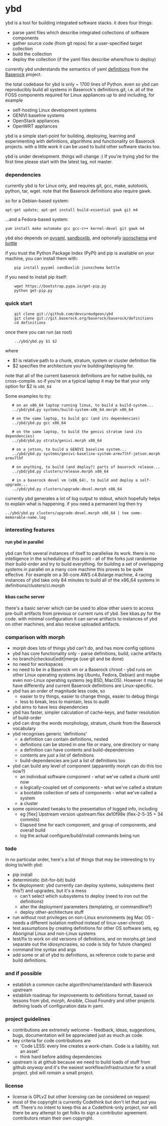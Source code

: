 # ybd

ybd is a tool for building integrated software stacks. it does four things:

- parse yaml files which describe integrated collections of software components
- gather source code (from git repos) for a user-specified target collection
- build the collection
- deploy the collection (if the yaml files describe where/how to deploy)

currently ybd understands the semantics of yaml
[definitions](http://git.baserock.org/cgi-bin/cgit.cgi/baserock/baserock/definitions.git/tree/)
from the [Baserock](http://wiki.baserock.org) project.

the total codebase for ybd is only ~ 1700 lines of Python. even so ybd can
reproducibly build all systems in Baserock's definitions.git, i.e. all of the
FOSS components required for Linux appliances up to and including, for example

- self-hosting Linux development systems
- GENIVI baseline systems
- OpenStack appliances
- OpenWRT appliances

ybd is a simple start-point for building, deploying, learning and
experimenting with definitions, algorithms and functionality on Baserock
projects. with a little work it can be used to build other software stacks too.

ybd is under development. things will change :) If you're trying ybd for the
first time please start with the latest tag, not master.

### dependencies

currently ybd is for Linux only, and requires git, gcc, make, autotools,
python, tar, wget. note that the Baserock definitions also
require gawk.

so for a Debian-based system:

    apt-get update; apt-get install build-essential gawk git m4

...and a Fedora-based system:

    yum install make automake gcc gcc-c++ kernel-devel git gawk m4

ybd also depends on [pyyaml](http://pyyaml.org/wiki/PyYAML),
[sandboxlib](https://github.com/CodethinkLabs/sandboxlib),
and optionally [jsonschema](https://github.com/Julian/jsonschema) and
[bottle](https://github.com/bottlepy/bottle)

if you trust the Python Package Index (PyPI) and pip is available on your
machine, you can install them with:

```
    pip install pyyaml sandboxlib jsonschema bottle
```

if you need to install pip itself:

```
    wget https://bootstrap.pypa.io/get-pip.py
    python get-pip.py
```


### quick start

```
    git clone git://github.com/devcurmudgeon/ybd
    git clone git://git.baserock.org/baserock/baserock/definitions
    cd definitions
```

once there you can run (as root)

```
    ../ybd/ybd.py $1 $2
```

where

- $1 is relative path to a chunk, stratum, system or cluster definition file
- $2 specifies the architecture you're building/deploying for.

note that all of the current baserock definitions are for native builds, no
cross-compile. so if you're on a typical laptop it may be that your only
option for $2 is `x86_64`

Some examples to try:

```
   # on an x86_64 laptop running linux, to build a build-system...
   ../ybd/ybd.py systems/build-system-x86_64.morph x86_64

   # on the same laptop, to build gcc (and its dependencies)
   ../ybd/ybd.py gcc x86_64

   # on the same laptop, to build the genivi stratum (and its dependencies)
   ../ybd/ybd.py strata/genivi.morph x86_64

   # on a jetson, to build a GENIVI baseline system...
   ../ybd/ybd.py systems/genivi-baseline-system-armv7lhf-jetson.morph armv7lhf

   # on anything, to build (and deploy?) parts of baserock release...
   ../ybd/ybd.py clusters/release.morph x86_64

   # in a baserock devel vm (x86_64), to build and deploy a self-upgrade...
   ../ybd/ybd.py clusters/upgrade-devel.morph x86_64
```

currently ybd generates a lot of log output to stdout, which hopefully helps
to explain what is happening. if you need a permanent log then try

    ../ybd/ybd.py clusters/upgrade-devel.morph x86_64 | tee some-memorable-name.log


### interesting features

#### run ybd in parallel
ybd can fork several instances of itself to parallelise its work. there is no
intelligence in the scheduling at this point - all of the forks just randomise
their build-order and try to build everything. for building a set of overlapping systems in parallel on a many core machine this proves to be quite
effective. For example on a 36-core AWS c4.8xlarge machine, 4 racing instances
of ybd take only 84 minutes to build all of the x86_64 systems in definitions/clusters/ci.morph

#### kbas cache server
there's a basic server which can be used to allow other users to access
pre-built artifacts from previous or current runs of ybd. See kbas.py for the
code. with minimal configuration it can serve artifacts to instances of ybd on
other machines, and also receive uploaded artifacts.


### comparison with morph

- morph does lots of things ybd can't do, and has more config options
- ybd has core functionality only - parse definitions, build, cache artifacts
- no branch|checkout|edit|merge (use git and be done)
- no need for workspaces
- no need to be in a Baserock vm or a Baserock chroot - ybd runs on
other Linux operating systems (eg Ubuntu, Fedora, Debian) and maybe even
non-Linux operating systems (eg BSD, MacOS). However it may be have differently and current Baserock definitions are Linux-specific.
- ybd has an order of magnitude less code, so
  - easier to try things, easier to change things, easier to debug things
  - less to break, less to maintain, less to audit
- ybd aims to have less dependencies
- ybd has faster, simpler calculation of cache-keys, and faster resolution of
  build-order
- ybd can drop the words morphology, stratum, chunk from the Baserock vocabulary
- ybd recognises generic 'definitions'
  - a definition can contain definitions, nested
  - definitions can be stored in one file or many, one directory or many
  - a definition can have contents and build-dependencies
  - contents are just a list of definitions
  - build-dependencies are just a list of definitions too
- ybd can build any level of component (apparently morph can do this too now?)
  - an individual software component - what we've called a chunk until now
  - a logically-coupled set of components - what we've called a stratum
  - a bootable collection of sets of components - what we've called a system
  - a cluster
- some opinionated tweaks to the presentation of logged info, including
  - eg [flex] Upstream version upstream:flex de10f98e (flex-2-5-35 + 34 commits)
  - Elapsed time for each component, and group of components, and overall build
  - log the actual configure/build/install commands being run

### todo

in no particular order, here's a list of things that may be interesting to try
doing to/with ybd:
- pip install
- deterministic (bit-for-bit) build
- fix deployment: ybd currently can deploy systems, subsystems (test this?) 
  and upgrades, but it's a mess
  - can't select which subsystems to deploy (need to iron out the definitions)
  - alter the deployment parameters (templating, or commandline?)
  - deploy other-architecture stuff
- run without root privileges on non-Linux environments (eg Mac OS - needs a
  different isolation method instead of linux-user-chroot)
- test assumptions by creating definitions for other OS software sets, eg
  Aboriginal Linux and non-Linux systems
- test/fix to work on old versions of definitions, and on morphs.git
  (and separate out the idiosyncrasies, so code is tidy for future changes)
- command line syntax and args
- add some or all of ybd to definitions, as reference code to parse and build
  definitions.

### and if possible

- establish a common cache algorithm/name/standard with Baserock upstream
- establish roadmap for improvements to definitions format, based on lessons
  from ybd, morph, Ansible, Cloud Foundry and other projects defining loads of
  configuration data in yaml.

### project guidelines

- contributions are extremely welcome - feedback, ideas, suggestions, bugs,
  documentation will be appreciated just as much as code.
- key criteria for code contributions are
  - 'Code LESS: every line creates a work-chain. Code is a liability, not an 
    asset'
  - think hard before adding dependencies
- upstream is at github because we need to build loads of stuff from github
  *anyway* and it's the easiest workflow/infrastructure for a small project.
  ybd will *remain* a small project.

### license

- license is GPLv2 but other licensing can be considered on request
- most of the copyright is currently Codethink but don't let that put you off.
  There's no intent to keep this as a Codethink-only project, nor will there be
  any attempt to get folks to sign a contributor agreement.
  contributors retain their own copyright.

